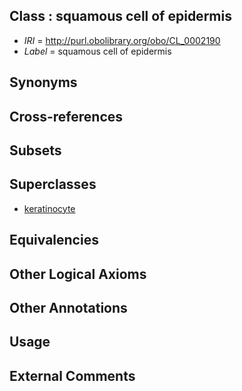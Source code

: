 
## Class : squamous cell of epidermis

 * *IRI* = http://purl.obolibrary.org/obo/CL_0002190
 * *Label* = squamous cell of epidermis

## Synonyms


## Cross-references


## Subsets


## Superclasses

 * [keratinocyte](../../CL/12/CL_0000312.md)

## Equivalencies


## Other Logical Axioms


## Other Annotations


## Usage


## External Comments

